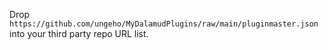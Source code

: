 
Drop `https://github.com/ungeho/MyDalamudPlugins/raw/main/pluginmaster.json` into your third party repo URL list.
